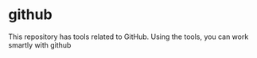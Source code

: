 # github
This repository has tools related to GitHub. Using the tools, you can work smartly with github

